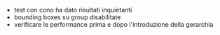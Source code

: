 * test con cono ha dato risultati inquietanti
* bounding boxes su group disabilitate
* verificare le performance prima e dopo l'introduzione della gerarchia

